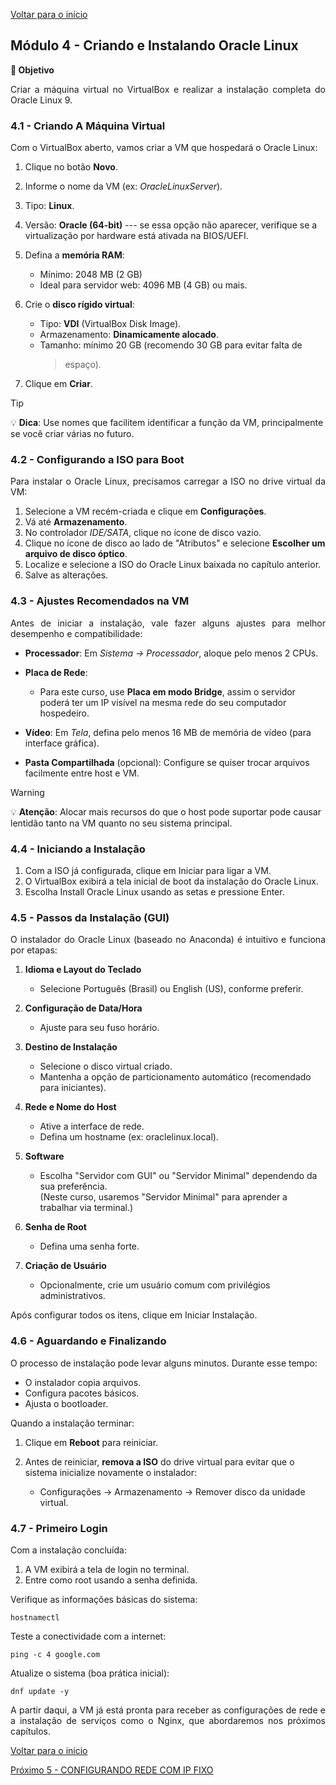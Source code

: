 [Voltar para o início](./README.md)

## Módulo 4 - Criando e Instalando Oracle Linux

**🎯 Objetivo**

<p align="justify">Criar a máquina virtual no VirtualBox e realizar a instalação completa do Oracle Linux 9.</p>

### 4.1 - Criando A Máquina Virtual

<p align="justify">Com o VirtualBox aberto, vamos criar a VM que hospedará o Oracle Linux:</p>

1.  Clique no botão **Novo**.

2.  Informe o nome da VM (ex: *OracleLinuxServer*).

3.  Tipo: **Linux**.

4.  Versão: **Oracle (64-bit)** --- se essa opção não aparecer,
    verifique se a virtualização por hardware está ativada na BIOS/UEFI.

5.  Defina a **memória RAM**:

    -   Mínimo: 2048 MB (2 GB)
    -   Ideal para servidor web: 4096 MB (4 GB) ou mais.

6.  Crie o **disco rígido virtual**:

    -   Tipo: **VDI** (VirtualBox Disk Image).
    -   Armazenamento: **Dinamicamente alocado**.
    -   Tamanho: mínimo 20 GB (recomendo 30 GB para evitar falta de
        > espaço).

7.  Clique em **Criar**.

> [!TIP]
> 💡 **Dica**: Use nomes que facilitem identificar a função da VM,
principalmente se você criar várias no futuro.

### 4.2 - Configurando a ISO para Boot

<p align="justify">Para instalar o Oracle Linux, precisamos carregar a ISO no drive virtual da VM:</p>

1.  Selecione a VM recém-criada e clique em **Configurações**.
2.  Vá até **Armazenamento**.
3.  No controlador *IDE/SATA*, clique no ícone de disco vazio.
4.  Clique no ícone de disco ao lado de "Atributos" e selecione **Escolher um arquivo de disco óptico**.
5.  Localize e selecione a ISO do Oracle Linux baixada no capítulo anterior.
6.  Salve as alterações.

### 4.3 - Ajustes Recomendados na VM

<p align="justify">Antes de iniciar a instalação, vale fazer alguns ajustes para melhor desempenho e compatibilidade:</p>

-   **Processador**: Em *Sistema → Processador*, aloque pelo menos 2
    CPUs.

-   **Placa de Rede**:

    -   Para este curso, use **Placa em modo Bridge**, assim o servidor poderá ter um IP visível na mesma rede do seu computador hospedeiro.

-   **Vídeo**: Em *Tela*, defina pelo menos 16 MB de memória de vídeo
    (para interface gráfica).

-   **Pasta Compartilhada** (opcional): Configure se quiser trocar
    arquivos facilmente entre host e VM.

> [!WARNING]
> 💡 **Atenção**: Alocar mais recursos do que o host pode suportar pode causar lentidão tanto na VM quanto no seu sistema principal.

### 4.4 - Iniciando a Instalação

1.  Com a ISO já configurada, clique em Iniciar para ligar a VM.
2.  O VirtualBox exibirá a tela inicial de boot da instalação do Oracle Linux.
3.  Escolha Install Oracle Linux usando as setas e pressione Enter.

### 4.5 - Passos da Instalação (GUI)

<p align="justify">O instalador do Oracle Linux (baseado no Anaconda) é intuitivo e funciona por etapas:</p>

1.  **Idioma e Layout do Teclado**

    -   Selecione Português (Brasil) ou English (US), conforme preferir.

2.  **Configuração de Data/Hora**

    -   Ajuste para seu fuso horário.

3.  **Destino de Instalação**

    -   Selecione o disco virtual criado.
    -   Mantenha a opção de particionamento automático (recomendado para iniciantes).

4.  **Rede e Nome do Host**

    -   Ative a interface de rede.
    -   Defina um hostname (ex: oraclelinux.local).

5.  **Software**

    -   Escolha "Servidor com GUI" ou "Servidor Minimal" dependendo da sua preferência.\
        (Neste curso, usaremos "Servidor Minimal" para aprender a trabalhar via terminal.)

6.  **Senha de Root**

    -   Defina uma senha forte.

7.  **Criação de Usuário**

    -   Opcionalmente, crie um usuário comum com privilégios administrativos.

<p align="justify">Após configurar todos os itens, clique em Iniciar Instalação.</p>

### 4.6 - Aguardando e Finalizando

<p align="justify">O processo de instalação pode levar alguns minutos. Durante esse tempo:</p>

-   O instalador copia arquivos.
-   Configura pacotes básicos.
-   Ajusta o bootloader.

Quando a instalação terminar:

1.  Clique em **Reboot** para reiniciar.

2.  Antes de reiniciar, **remova a ISO** do drive virtual para evitar que o sistema inicialize novamente o instalador:

    -   Configurações → Armazenamento → Remover disco da unidade virtual.

### 4.7 - Primeiro Login

<p align="justify">Com a instalação concluída:</p>

1.  A VM exibirá a tela de login no terminal.
2.  Entre como root usando a senha definida.

<p align="justify">Verifique as informações básicas do sistema:</p>

```
hostnamectl
```

<p align="justify">Teste a conectividade com a internet:</p>

```
ping -c 4 google.com
```

<p align="justify">Atualize o sistema (boa prática inicial):</p>

```
dnf update -y
```

<p align="justify">A partir daqui, a VM já está pronta para receber as configurações de rede e a instalação de serviços como o Nginx, que abordaremos nos próximos capítulos.</p>

[Voltar para o início](./README.md)

[Próximo 5 - CONFIGURANDO REDE COM IP FIXO](./modulo_5.md)
